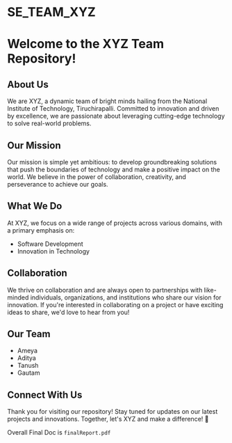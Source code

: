 # SE_TEAM_XYZ

# Welcome to the XYZ Team Repository!

## About Us

We are XYZ, a dynamic team of bright minds hailing from the National Institute of Technology, Tiruchirapalli. Committed to innovation and driven by excellence, we are passionate about leveraging cutting-edge technology to solve real-world problems.

## Our Mission

Our mission is simple yet ambitious: to develop groundbreaking solutions that push the boundaries of technology and make a positive impact on the world. We believe in the power of collaboration, creativity, and perseverance to achieve our goals.

## What We Do

At XYZ, we focus on a wide range of projects across various domains, with a primary emphasis on:

- Software Development
- Innovation in Technology

## Collaboration

We thrive on collaboration and are always open to partnerships with like-minded individuals, organizations, and institutions who share our vision for innovation. If you're interested in collaborating on a project or have exciting ideas to share, we'd love to hear from you!

## Our Team 

 - Ameya 
 - Aditya 
 - Tanush 
 - Gautam

## Connect With Us

Thank you for visiting our repository! Stay tuned for updates on our latest projects and innovations. Together, let's XYZ and make a difference! 🚀

Overall Final Doc is `finalReport.pdf`
